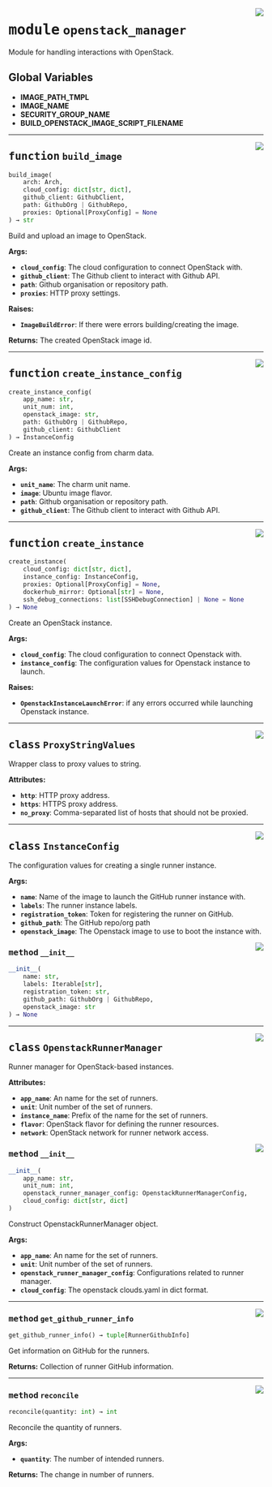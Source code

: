 <!-- markdownlint-disable -->

<a href="../src/openstack_cloud/openstack_manager.py#L0"><img align="right" style="float:right;" src="https://img.shields.io/badge/-source-cccccc?style=flat-square"></a>

# <kbd>module</kbd> `openstack_manager`
Module for handling interactions with OpenStack. 

**Global Variables**
---------------
- **IMAGE_PATH_TMPL**
- **IMAGE_NAME**
- **SECURITY_GROUP_NAME**
- **BUILD_OPENSTACK_IMAGE_SCRIPT_FILENAME**

---

<a href="../src/openstack_cloud/openstack_manager.py#L241"><img align="right" style="float:right;" src="https://img.shields.io/badge/-source-cccccc?style=flat-square"></a>

## <kbd>function</kbd> `build_image`

```python
build_image(
    arch: Arch,
    cloud_config: dict[str, dict],
    github_client: GithubClient,
    path: GithubOrg | GithubRepo,
    proxies: Optional[ProxyConfig] = None
) → str
```

Build and upload an image to OpenStack. 



**Args:**
 
 - <b>`cloud_config`</b>:  The cloud configuration to connect OpenStack with. 
 - <b>`github_client`</b>:  The Github client to interact with Github API. 
 - <b>`path`</b>:  Github organisation or repository path. 
 - <b>`proxies`</b>:  HTTP proxy settings. 



**Raises:**
 
 - <b>`ImageBuildError`</b>:  If there were errors building/creating the image. 



**Returns:**
 The created OpenStack image id. 


---

<a href="../src/openstack_cloud/openstack_manager.py#L298"><img align="right" style="float:right;" src="https://img.shields.io/badge/-source-cccccc?style=flat-square"></a>

## <kbd>function</kbd> `create_instance_config`

```python
create_instance_config(
    app_name: str,
    unit_num: int,
    openstack_image: str,
    path: GithubOrg | GithubRepo,
    github_client: GithubClient
) → InstanceConfig
```

Create an instance config from charm data. 



**Args:**
 
 - <b>`unit_name`</b>:  The charm unit name. 
 - <b>`image`</b>:  Ubuntu image flavor. 
 - <b>`path`</b>:  Github organisation or repository path. 
 - <b>`github_client`</b>:  The Github client to interact with Github API. 


---

<a href="../src/utilities.py#L371"><img align="right" style="float:right;" src="https://img.shields.io/badge/-source-cccccc?style=flat-square"></a>

## <kbd>function</kbd> `create_instance`

```python
create_instance(
    cloud_config: dict[str, dict],
    instance_config: InstanceConfig,
    proxies: Optional[ProxyConfig] = None,
    dockerhub_mirror: Optional[str] = None,
    ssh_debug_connections: list[SSHDebugConnection] | None = None
) → None
```

Create an OpenStack instance. 



**Args:**
 
 - <b>`cloud_config`</b>:  The cloud configuration to connect Openstack with. 
 - <b>`instance_config`</b>:  The configuration values for Openstack instance to launch. 



**Raises:**
 
 - <b>`OpenstackInstanceLaunchError`</b>:  if any errors occurred while launching Openstack instance. 


---

<a href="../src/openstack_cloud/openstack_manager.py#L84"><img align="right" style="float:right;" src="https://img.shields.io/badge/-source-cccccc?style=flat-square"></a>

## <kbd>class</kbd> `ProxyStringValues`
Wrapper class to proxy values to string. 



**Attributes:**
 
 - <b>`http`</b>:  HTTP proxy address. 
 - <b>`https`</b>:  HTTPS proxy address. 
 - <b>`no_proxy`</b>:  Comma-separated list of hosts that should not be proxied. 





---

<a href="../src/openstack_cloud/openstack_manager.py#L195"><img align="right" style="float:right;" src="https://img.shields.io/badge/-source-cccccc?style=flat-square"></a>

## <kbd>class</kbd> `InstanceConfig`
The configuration values for creating a single runner instance. 



**Args:**
 
 - <b>`name`</b>:  Name of the image to launch the GitHub runner instance with. 
 - <b>`labels`</b>:  The runner instance labels. 
 - <b>`registration_token`</b>:  Token for registering the runner on GitHub. 
 - <b>`github_path`</b>:  The GitHub repo/org path 
 - <b>`openstack_image`</b>:  The Openstack image to use to boot the instance with. 

<a href="../<string>"><img align="right" style="float:right;" src="https://img.shields.io/badge/-source-cccccc?style=flat-square"></a>

### <kbd>method</kbd> `__init__`

```python
__init__(
    name: str,
    labels: Iterable[str],
    registration_token: str,
    github_path: GithubOrg | GithubRepo,
    openstack_image: str
) → None
```









---

<a href="../src/openstack_cloud/openstack_manager.py#L413"><img align="right" style="float:right;" src="https://img.shields.io/badge/-source-cccccc?style=flat-square"></a>

## <kbd>class</kbd> `OpenstackRunnerManager`
Runner manager for OpenStack-based instances. 



**Attributes:**
 
 - <b>`app_name`</b>:  An name for the set of runners. 
 - <b>`unit`</b>:  Unit number of the set of runners. 
 - <b>`instance_name`</b>:  Prefix of the name for the set of runners. 
 - <b>`flavor`</b>:  OpenStack flavor for defining the runner resources. 
 - <b>`network`</b>:  OpenStack network for runner network access. 

<a href="../src/openstack_cloud/openstack_manager.py#L424"><img align="right" style="float:right;" src="https://img.shields.io/badge/-source-cccccc?style=flat-square"></a>

### <kbd>method</kbd> `__init__`

```python
__init__(
    app_name: str,
    unit_num: int,
    openstack_runner_manager_config: OpenstackRunnerManagerConfig,
    cloud_config: dict[str, dict]
)
```

Construct OpenstackRunnerManager object. 



**Args:**
 
 - <b>`app_name`</b>:  An name for the set of runners. 
 - <b>`unit`</b>:  Unit number of the set of runners. 
 - <b>`openstack_runner_manager_config`</b>:  Configurations related to runner manager. 
 - <b>`cloud_config`</b>:  The openstack clouds.yaml in dict format. 




---

<a href="../src/openstack_cloud/openstack_manager.py#L629"><img align="right" style="float:right;" src="https://img.shields.io/badge/-source-cccccc?style=flat-square"></a>

### <kbd>method</kbd> `get_github_runner_info`

```python
get_github_runner_info() → tuple[RunnerGithubInfo]
```

Get information on GitHub for the runners. 



**Returns:**
  Collection of runner GitHub information. 

---

<a href="../src/openstack_cloud/openstack_manager.py#L673"><img align="right" style="float:right;" src="https://img.shields.io/badge/-source-cccccc?style=flat-square"></a>

### <kbd>method</kbd> `reconcile`

```python
reconcile(quantity: int) → int
```

Reconcile the quantity of runners. 



**Args:**
 
 - <b>`quantity`</b>:  The number of intended runners. 



**Returns:**
 The change in number of runners. 


